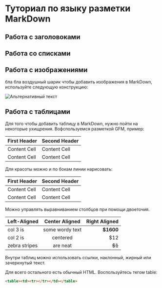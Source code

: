 # Туториал по языку разметки MarkDown

## Работа с заголовоками


##  Работа со списками


## Работа с изображениями

бла бла воздушный шарик
чтобы добавить изображения в MarkDown, используйте следующую конструкцию:

![Альтернативный текст](https://img1.goodfon.ru/wallpaper/nbig/1/d9/cvety-priroda-leto-3724.jpg)



## Работа с таблицами 

Для того чтобы добавить таблицу в MarkDown, нужно пойти на некоторые ухищрения. Вофспользуемся разметкой GFM, пример:

First Header | Second Header
------------- | -------------
Content Cell | Content Cell
Content Cell | Content Cell

Для красоты можно и по бокам линии нарисовать:

| First Header | Second Header |
| ------------- | ------------- |
| Content Cell | Content Cell |
| Content Cell | Content Cell |



Можно управлять выравниванием столбцов при помощи
двоеточия.


| Left-Aligned | Center Aligned | Right Aligned |
|:------------- |:---------------:| -------------:|
| col 3 is | some wordy text | **$1600** |
| col 2 is | centered | $12 |
| zebra stripes | are neat | ~~$1~~ |


Внутри таблиц можно использовать ссылки, наклонный,
жирный или зачеркнутый текст.

Для всего остального есть обычный HTML. Воспользуйтесь тегом table: 
~~~HTML
<table><td><tr></tr></td></table>
~~~

